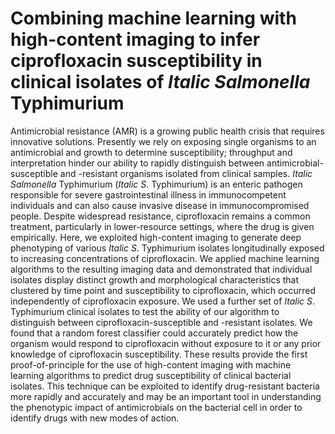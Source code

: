 # Combining machine learning with high-content imaging to infer ciprofloxacin susceptibility in clinical isolates of *Italic Salmonella* Typhimurium

Antimicrobial resistance (AMR) is a growing public health crisis that requires innovative solutions. Presently we rely on exposing single organisms to an antimicrobial and growth to determine susceptibility; throughput and interpretation hinder our ability to rapidly distinguish between antimicrobial-susceptible and -resistant organisms isolated from clinical samples. *Italic Salmonella* Typhimurium (*Italic S*. Typhimurium) is an enteric pathogen responsible for severe gastrointestinal illness in immunocompetent individuals and can also cause invasive disease in immunocompromised people. Despite widespread resistance, ciprofloxacin remains a common treatment, particularly in lower-resource settings, where the drug is given empirically. Here, we exploited high-content imaging to generate deep phenotyping of various *Italic S*. Typhimurium isolates longitudinally exposed to increasing concentrations of ciprofloxacin. We applied machine learning algorithms to the resulting imaging data and demonstrated that individual isolates display distinct growth and morphological characteristics that clustered by time point and susceptibility to ciprofloxacin, which occurred independently of ciprofloxacin exposure. We used a further set of *Italic S*. Typhimurium clinical isolates to test the ability of our algorithm to distinguish between ciprofloxacin-susceptible and -resistant isolates. We found that a random forest classifier could accurately predict how the organism would respond to ciprofloxacin without exposure to it or any prior knowledge of ciprofloxacin susceptibility. These results provide the first proof-of-principle for the use of high-content imaging with machine learning algorithms to predict drug susceptibility of clinical bacterial isolates. This technique can be exploited to identify drug-resistant bacteria more rapidly and accurately and may be an important tool in understanding the phenotypic impact of antimicrobials on the bacterial cell in order to identify drugs with new modes of action. 
